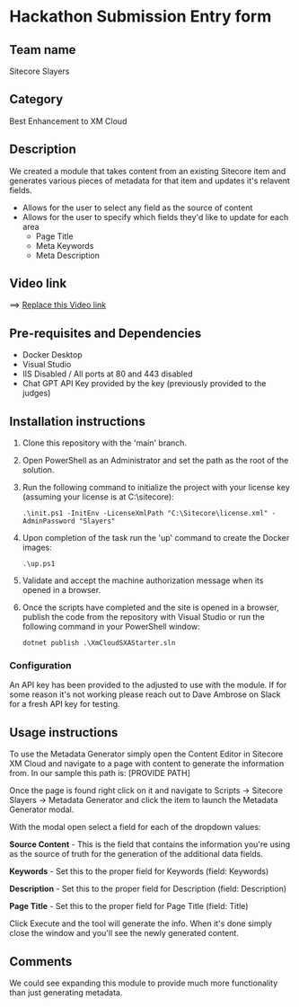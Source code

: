 # Hackathon Submission Entry form

## Team name
Sitecore Slayers

## Category
Best Enhancement to XM Cloud

## Description
We created a module that takes content from an existing Sitecore item and generates various pieces of metadata for that item and updates it's relavent fields.

  - Allows for the user to select any field as the source of content
  - Allows for the user to specify which fields they'd like to update for each area
    - Page Title
    - Meta Keywords
    - Meta Description

## Video link
⟹ [Replace this Video link](#video-link)

## Pre-requisites and Dependencies

- Docker Desktop
- Visual Studio
- IIS Disabled / All ports at 80 and 443 disabled
- Chat GPT API Key provided by the key (previously provided to the judges)

## Installation instructions

1. Clone this repository with the 'main' branch.
2. Open PowerShell as an Administrator and set the path as the root of the solution.
3. Run the following command to initialize the project with your license key (assuming your license is at C:\sitecore):

    ```.\init.ps1 -InitEnv -LicenseXmlPath "C:\Sitecore\license.xml" -AdminPassword "Slayers"```
4. Upon completion of the task run the 'up' command to create the Docker images:

    ```.\up.ps1```

5. Validate and accept the machine authorization message when its opened in a browser.
6. Once the scripts have completed and the site is opened in a browser, publish the code from the repository with Visual Studio or run the following command in your PowerShell window:

    ```dotnet publish .\XmCloudSXAStarter.sln```

### Configuration
An API key has been provided to the adjusted to use with the module.  If for some reason it's not working please reach out to Dave Ambrose on Slack for a fresh API key for testing.

## Usage instructions

To use the Metadata Generator simply open the Content Editor in Sitecore XM Cloud and navigate to a page with content to generate the information from.  In our sample this path is:  [PROVIDE PATH]

Once the page is found right click on it and navigate to Scripts -> Sitecore Slayers -> Metadata Generator and click the item to launch the Metadata Generator modal.

With the modal open select a field for each of the dropdown values:

**Source Content** - This is the field that contains the information you're using as the source of truth for the generation of the additional data fields.

**Keywords** - Set this to the proper field for Keywords (field: Keywords)

**Description** - Set this to the proper field for Description (field: Description)

**Page Title** - Set this to the proper field for Page Title (field: Title)

Click Execute and the tool will generate the info.  When it's done simply close the window and you'll see the newly generated content.

## Comments
We could see expanding this module to provide much more functionality than just generating metadata.